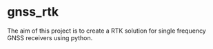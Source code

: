 # gnss_rtk

The aim of this project is to create a RTK solution for single frequency GNSS receivers using python.
